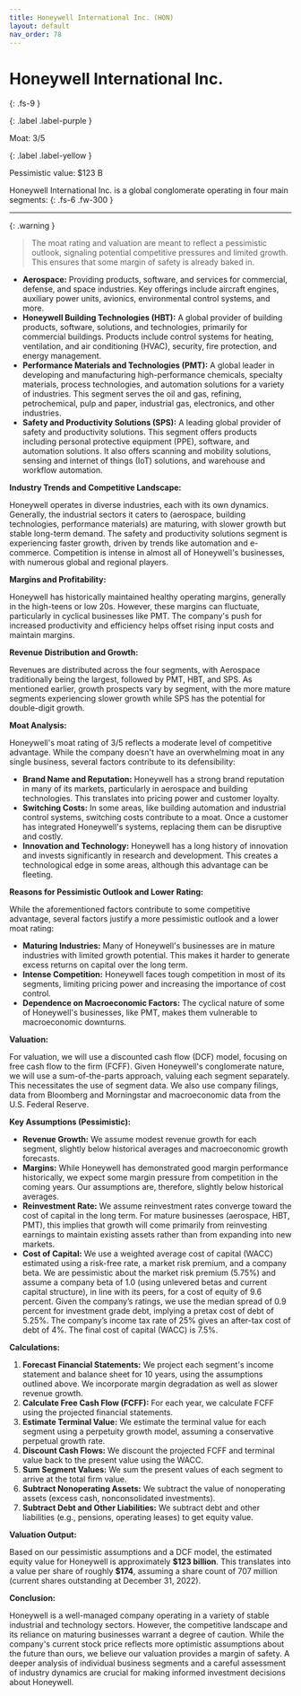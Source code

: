 ```yaml
---
title: Honeywell International Inc. (HON)
layout: default
nav_order: 78
---
```


# Honeywell International Inc.
{: .fs-9 }

{: .label .label-purple }

Moat: 3/5

{: .label .label-yellow }

Pessimistic value: $123 B

Honeywell International Inc. is a global conglomerate operating in four main segments:
{: .fs-6 .fw-300 }

---

{: .warning } 
>The moat rating and valuation are meant to reflect a pessimistic outlook, signaling potential competitive pressures and limited growth. This ensures that some margin of safety is already baked in.


* **Aerospace:** Providing products, software, and services for commercial, defense, and space industries. Key offerings include aircraft engines, auxiliary power units, avionics, environmental control systems, and more.
* **Honeywell Building Technologies (HBT):** A global provider of building products, software, solutions, and technologies, primarily for commercial buildings. Products include control systems for heating, ventilation, and air conditioning (HVAC), security, fire protection, and energy management.
* **Performance Materials and Technologies (PMT):** A global leader in developing and manufacturing high-performance chemicals, specialty materials, process technologies, and automation solutions for a variety of industries. This segment serves the oil and gas, refining, petrochemical, pulp and paper, industrial gas, electronics, and other industries.
* **Safety and Productivity Solutions (SPS):**  A leading global provider of safety and productivity solutions. This segment offers products including personal protective equipment (PPE), software, and automation solutions. It also offers scanning and mobility solutions, sensing and internet of things (IoT) solutions, and warehouse and workflow automation.

**Industry Trends and Competitive Landscape:**

Honeywell operates in diverse industries, each with its own dynamics.  Generally, the industrial sectors it caters to (aerospace, building technologies, performance materials) are maturing, with slower growth but stable long-term demand. The safety and productivity solutions segment is experiencing faster growth, driven by trends like automation and e-commerce. Competition is intense in almost all of Honeywell's businesses, with numerous global and regional players.

**Margins and Profitability:**

Honeywell has historically maintained healthy operating margins, generally in the high-teens or low 20s. However, these margins can fluctuate, particularly in cyclical businesses like PMT.  The company's push for increased productivity and efficiency helps offset rising input costs and maintain margins.

**Revenue Distribution and Growth:**

Revenues are distributed across the four segments, with Aerospace traditionally being the largest, followed by PMT, HBT, and SPS.  As mentioned earlier, growth prospects vary by segment, with the more mature segments experiencing slower growth while SPS has the potential for double-digit growth.

**Moat Analysis:**

Honeywell's moat rating of 3/5 reflects a moderate level of competitive advantage.  While the company doesn't have an overwhelming moat in any single business, several factors contribute to its defensibility:

* **Brand Name and Reputation:** Honeywell has a strong brand reputation in many of its markets, particularly in aerospace and building technologies. This translates into pricing power and customer loyalty.
* **Switching Costs:**  In some areas, like building automation and industrial control systems, switching costs contribute to a moat. Once a customer has integrated Honeywell's systems, replacing them can be disruptive and costly.
* **Innovation and Technology:** Honeywell has a long history of innovation and invests significantly in research and development. This creates a technological edge in some areas, although this advantage can be fleeting.

**Reasons for Pessimistic Outlook and Lower Rating:**

While the aforementioned factors contribute to some competitive advantage, several factors justify a more pessimistic outlook and a lower moat rating:

* **Maturing Industries:**  Many of Honeywell's businesses are in mature industries with limited growth potential. This makes it harder to generate excess returns on capital over the long term.
* **Intense Competition:**  Honeywell faces tough competition in most of its segments, limiting pricing power and increasing the importance of cost control.
* **Dependence on Macroeconomic Factors:** The cyclical nature of some of Honeywell's businesses, like PMT, makes them vulnerable to macroeconomic downturns.


**Valuation:**

For valuation, we will use a discounted cash flow (DCF) model, focusing on free cash flow to the firm (FCFF).  Given Honeywell's conglomerate nature, we will use a sum-of-the-parts approach, valuing each segment separately.  This necessitates the use of segment data.  We also use company filings, data from Bloomberg and Morningstar and macroeconomic data from the U.S. Federal Reserve.

**Key Assumptions (Pessimistic):**

* **Revenue Growth:**  We assume modest revenue growth for each segment, slightly below historical averages and macroeconomic growth forecasts.
* **Margins:** While Honeywell has demonstrated good margin performance historically, we expect some margin pressure from competition in the coming years. Our assumptions are, therefore, slightly below historical averages.
* **Reinvestment Rate:** We assume reinvestment rates converge toward the cost of capital in the long term. For mature businesses (aerospace, HBT, PMT), this implies that growth will come primarily from reinvesting earnings to maintain existing assets rather than from expanding into new markets.
* **Cost of Capital:** We use a weighted average cost of capital (WACC) estimated using a risk-free rate, a market risk premium, and a company beta. We are pessimistic about the market risk premium (5.75%) and assume a company beta of 1.0 (using unlevered betas and current capital structure), in line with its peers, for a cost of equity of 9.6 percent. Given the company’s ratings, we use the median spread of 0.9 percent for investment grade debt, implying a pretax cost of debt of 5.25%. The company’s income tax rate of 25% gives an after-tax cost of debt of 4%. The final cost of capital (WACC) is 7.5%.


**Calculations:**

1. **Forecast Financial Statements:** We project each segment's income statement and balance sheet for 10 years, using the assumptions outlined above. We incorporate margin degradation as well as slower revenue growth.
2. **Calculate Free Cash Flow (FCFF):** For each year, we calculate FCFF using the projected financial statements.
3. **Estimate Terminal Value:** We estimate the terminal value for each segment using a perpetuity growth model, assuming a conservative perpetual growth rate.
4. **Discount Cash Flows:** We discount the projected FCFF and terminal value back to the present value using the WACC. 
5. **Sum Segment Values:** We sum the present values of each segment to arrive at the total firm value.
6. **Subtract Nonoperating Assets:** We subtract the value of nonoperating assets (excess cash, nonconsolidated investments).
7. **Subtract Debt and Other Liabilities:** We subtract debt and other liabilities (e.g., pensions, operating leases) to get equity value. 

**Valuation Output:**

Based on our pessimistic assumptions and a DCF model, the estimated equity value for Honeywell is approximately **\$123 billion**.  This translates into a value per share of roughly **\$174**, assuming a share count of 707 million (current shares outstanding at December 31, 2022).

**Conclusion:**

Honeywell is a well-managed company operating in a variety of stable industrial and technology sectors. However, the competitive landscape and its reliance on maturing businesses warrant a degree of caution.  While the company's current stock price reflects more optimistic assumptions about the future than ours, we believe our valuation provides a margin of safety.  A deeper analysis of individual business segments and a careful assessment of industry dynamics are crucial for making informed investment decisions about Honeywell.
